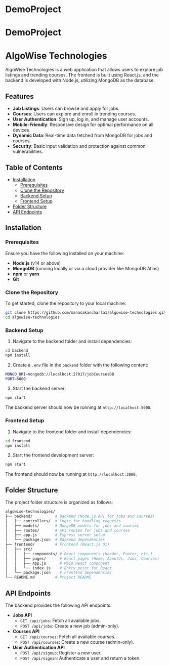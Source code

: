 ﻿# DemoProject
# DemoProject
# AlgoWise Technologies

AlgoWise Technologies is a web application that allows users to explore job listings and trending courses. The frontend is built using React.js, and the backend is developed with Node.js, utilizing MongoDB as the database.

## Features

- **Job Listings**: Users can browse and apply for jobs.
- **Courses**: Users can explore and enroll in trending courses.
- **User Authentication**: Sign up, log in, and manage user accounts.
- **Mobile-Friendly**: Responsive design for optimal performance on all devices.
- **Dynamic Data**: Real-time data fetched from MongoDB for jobs and courses.
- **Security**: Basic input validation and protection against common vulnerabilities.

## Table of Contents

- [Installation](#installation)
  - [Prerequisites](#prerequisites)
  - [Clone the Repository](#clone-the-repository)
  - [Backend Setup](#backend-setup)
  - [Frontend Setup](#frontend-setup)
- [Folder Structure](#folder-structure)
- [API Endpoints](#api-endpoints)

## Installation

### Prerequisites

Ensure you have the following installed on your machine:

- **Node.js** (v14 or above)
- **MongoDB** (running locally or via a cloud provider like MongoDB Atlas)
- **npm** or **yarn**
- **Git**

### Clone the Repository

To get started, clone the repository to your local machine:

```bash
git clone https://github.com/manasakancharla1/algowise-technologies.git
cd algowise-technologies
```

### Backend Setup

1. Navigate to the backend folder and install dependencies:

```bash
cd backend
npm install
```

2. Create a `.env` file in the `backend` folder with the following content:

```bash
MONGO_URI=mongodb://localhost:27017/jobCoursesDB
PORT=5000
```

3. Start the backend server:

```bash
npm start
```

The backend server should now be running at `http://localhost:5000`.

### Frontend Setup

1. Navigate to the frontend folder and install dependencies:

```bash
cd frontend
npm install
```

2. Start the frontend development server:

```bash
npm start
```

The frontend should now be running at `http://localhost:3000`.

## Folder Structure

The project folder structure is organized as follows:

```bash
algowise-technologies/
├── backend/          # Backend (Node.js API for jobs and courses)
│   ├── controllers/  # Logic for handling requests
│   ├── models/       # MongoDB models for jobs and courses
│   ├── routes/       # API routes for jobs and courses
│   ├── app.js        # Express server setup
│   └── package.json  # Backend dependencies
├── frontend/         # Frontend (React.js UI)
│   ├── src/
│   │   ├── components/ # React components (Header, Footer, etc.)
│   │   ├── pages/      # React pages (Home, AboutUs, Jobs, Courses)
│   │   ├── App.js      # Main React component
│   │   └── index.js    # Entry point for React
│   └── package.json    # Frontend dependencies
└── README.md         # Project README
```

## API Endpoints

The backend provides the following API endpoints:

- **Jobs API**
  - `GET /api/jobs`: Fetch all available jobs.
  - `POST /api/jobs`: Create a new job (admin-only).
- **Courses API**
  - `GET /api/courses`: Fetch all available courses.
  - `POST /api/courses`: Create a new course (admin-only).
- **User Authentication API**
  - `POST /api/signup`: Register a new user.
  - `POST /api/signin`: Authenticate a user and return a token.

